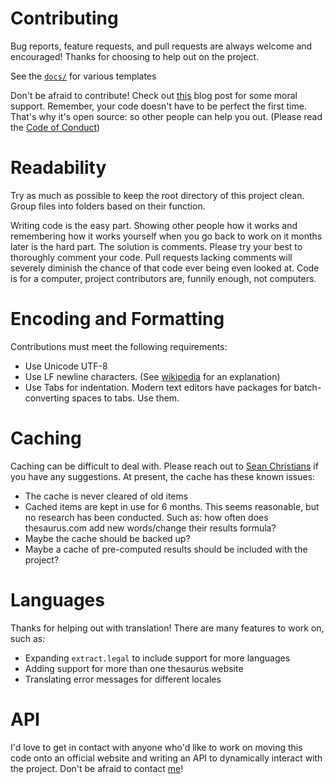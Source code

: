 # Contributing

Bug reports, feature requests, and pull requests are always welcome and encouraged! Thanks for choosing to help out on the project.

See the [`docs/`](./docs/) for various templates

Don't be afraid to contribute! Check out [this](https://www.drmaciver.com/2015/04/its-ok-for-your-open-source-library-to-be-a-bit-shitty/) blog post for some moral support. Remember, your code doesn't have to be perfect the first time. That's why it's open source: so other people can help you out. (Please read the [Code of Conduct](./CODE_OF_CONDUCT.md))

# Readability

Try as much as possible to keep the root directory of this project clean. Group files into folders based on their function.

Writing code is the easy part. Showing other people how it works and remembering how it works yourself when you go back to work on it months later is the hard part. The solution is comments. Please try your best to thoroughly comment your code. Pull requests lacking comments will severely diminish the chance of that code ever being even looked at. Code is for a computer, project contributors are, funnily enough, not computers.

# Encoding and Formatting

Contributions must meet the following requirements:

- Use Unicode UTF-8
- Use LF newline characters. (See [wikipedia](https://en.wikipedia.org/wiki/Newline) for an explanation)
- Use Tabs for indentation. Modern text editors have packages for batch-converting spaces to tabs. Use them.

# Caching

Caching can be difficult to deal with. Please reach out to [Sean Christians](https://github.com/seanchristians) if you have any suggestions. At present, the cache has these known issues:

- The cache is never cleared of old items
- Cached items are kept in use for 6 months. This seems reasonable, but no research has been conducted. Such as: how often does thesaurus.com add new words/change their results formula?
- Maybe the cache should be backed up?
- Maybe a cache of pre-computed results should be included with the project?

# Languages

Thanks for helping out with translation! There are many features to work on, such as:

- Expanding `extract.legal` to include support for more languages
- Adding support for more than one thesaurus website
- Translating error messages for different locales

# API

I'd love to get in contact with anyone who'd like to work on moving this code onto an official website and writing an API to dynamically interact with the project. Don't be afraid to contact [me](https://github.com/seanchristians)!